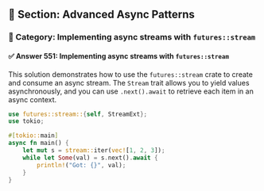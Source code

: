 ## 📘 Section: Advanced Async Patterns  
### 🔹 Category: Implementing async streams with `futures::stream`  
#### ✅ Answer 551: Implementing async streams with `futures::stream`

This solution demonstrates how to use the `futures::stream` crate to create and consume an async stream. The `Stream` trait allows you to yield values asynchronously, and you can use `.next().await` to retrieve each item in an async context.

```rust
use futures::stream::{self, StreamExt};
use tokio;

#[tokio::main]
async fn main() {
    let mut s = stream::iter(vec![1, 2, 3]);
    while let Some(val) = s.next().await {
        println!("Got: {}", val);
    }
}
```

